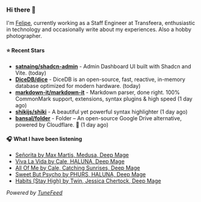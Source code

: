 ### Hi there 👋

I'm [Felipe](https://felipevm.com), currently working as a Staff Engineer at Transfeera, enthusiastic in technology and occasionally write about my experiences. Also a hobby photographer.

#### ⭐ Recent Stars
- **[satnaing/shadcn-admin](https://github.com/satnaing/shadcn-admin)** - Admin Dashboard UI built with Shadcn and Vite. (today)
- **[DiceDB/dice](https://github.com/DiceDB/dice)** - DiceDB is an open-source, fast, reactive, in-memory database optimized for modern hardware. (today)
- **[markdown-it/markdown-it](https://github.com/markdown-it/markdown-it)** - Markdown parser, done right. 100% CommonMark support, extensions, syntax plugins &amp; high speed (1 day ago)
- **[shikijs/shiki](https://github.com/shikijs/shiki)** - A beautiful yet powerful syntax highlighter (1 day ago)
- **[bansal/folder](https://github.com/bansal/folder)** - Folder – An open-source Google Drive alternative, powered by Cloudflare. 🚀 (1 day ago)

#### 🎧 What I have been listening
- [Señorita by Max Martis, Medusa, Deep Mage](https://open.spotify.com/track/2ZM0SmvtQvMqr98vke4BlD)
- [Viva La Vida by Cale, HALUNA, Deep Mage](https://open.spotify.com/track/1fJCvRXtbbzggix7m4DNJk)
- [All Of Me by Cale, Catching Sunrises, Deep Mage](https://open.spotify.com/track/5AY5zsW4cFI5o7HupqSNlQ)
- [Sweet But Psycho by PHURS, HALUNA, Deep Mage](https://open.spotify.com/track/5NWNEVwyUUp7uikDqr75A3)
- [Habits (Stay High) by Twin, Jessica Chertock, Deep Mage](https://open.spotify.com/track/0vYklckdDE7lsVG1SKgoQQ)

_Powered by [TuneFeed](https://tunefeed.app?ref=github.com)_
